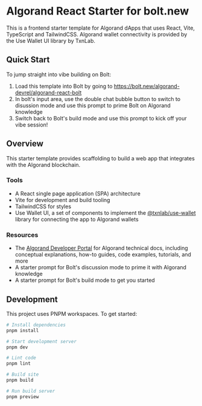 # Algorand React Starter for bolt.new

This is a frontend starter template for Algorand dApps that uses React, Vite, TypeScript and TailwindCSS. Algorand wallet connectivity is provided by the Use Wallet UI library by TxnLab.

## Quick Start

To jump straight into vibe building on Bolt:

1. Load this template into Bolt by going to <https://bolt.new/algorand-devrel/algorand-react-bolt>
2. In bolt's input area, use the double chat bubble button to switch to disussion mode and use this prompt to prime Bolt on Algorand knowledge
3. Switch back to Bolt's build mode and use this prompt to kick off your vibe session!

## Overview

This starter template provides scaffolding to build a web app that integrates with the Algorand blockchain.

### Tools

- A React single page application (SPA) architecture
- Vite for development and build tooling
- TailwindCSS for styles
- Use Wallet UI, a set of components to implement the [@txnlab/use-wallet](https://github.com/TxnLab/use-wallet) library for connecting the app to Algorand wallets

### Resources

- The [Algorand Developer Portal](https://dev.algorand.co) for Algorand technical docs, including conceptual explanations, how-to guides, code examples, tutorials, and more
- A starter prompt for Bolt's discussion mode to prime it with Algorand knowledge
- A starter prompt for Bolt's build mode to get you started

## Development

This project uses PNPM workspaces. To get started:

```bash
# Install dependencies
pnpm install

# Start development server
pnpm dev

# Lint code
pnpm lint

# Build site
pnpm build

# Run build server
pnpm preview
```

